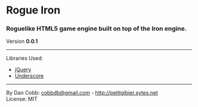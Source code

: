 # Rogue Iron
### Roguelike HTML5 game engine built on top of the Iron engine.
Version **0.0.1**

---
Libraries Used:

* [jQuery](http://www.jquery.com)
* [Underscore](http://underscorejs.org/)

---
By Dan Cobb: <cobbdb@gmail.com> - http://petitgibier.sytes.net  
License: MIT